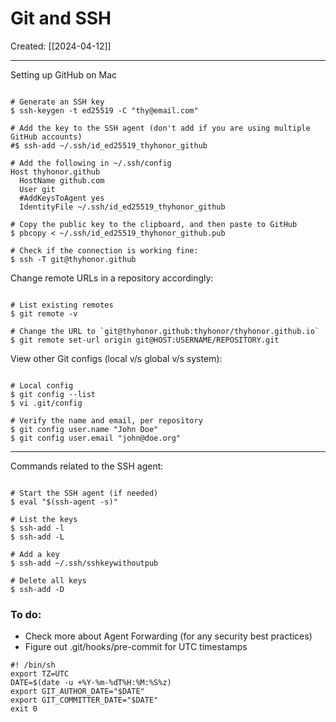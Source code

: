 # Git and SSH

Created: [[2024-04-12]]

---

Setting up GitHub on Mac

```shell

# Generate an SSH key
$ ssh-keygen -t ed25519 -C "thy@email.com"

# Add the key to the SSH agent (don't add if you are using multiple GitHub accounts)
#$ ssh-add ~/.ssh/id_ed25519_thyhonor_github

# Add the following in ~/.ssh/config
Host thyhonor.github
  HostName github.com
  User git
  #AddKeysToAgent yes
  IdentityFile ~/.ssh/id_ed25519_thyhonor_github

# Copy the public key to the clipboard, and then paste to GitHub
$ pbcopy < ~/.ssh/id_ed25519_thyhonor_github.pub

# Check if the connection is working fine:
$ ssh -T git@thyhonor.github

```

Change remote URLs in a repository accordingly:

```shell

# List existing remotes
$ git remote -v

# Change the URL to `git@thyhonor.github:thyhonor/thyhonor.github.io`
$ git remote set-url origin git@HOST:USERNAME/REPOSITORY.git

```

View other Git configs (local v/s global v/s system):

```shell

# Local config
$ git config --list
$ vi .git/config

# Verify the name and email, per repository
$ git config user.name "John Doe"
$ git config user.email "john@doe.org"

```

---

Commands related to the SSH agent:
```shell

# Start the SSH agent (if needed)
$ eval "$(ssh-agent -s)"

# List the keys
$ ssh-add -l
$ ssh-add -L

# Add a key
$ ssh-add ~/.ssh/sshkeywithoutpub

# Delete all keys
$ ssh-add -D

```

### To do:
- Check more about Agent Forwarding (for any security best practices)
- Figure out .git/hooks/pre-commit for UTC timestamps
```shell
#! /bin/sh
export TZ=UTC
DATE=$(date -u +%Y-%m-%dT%H:%M:%S%z)
export GIT_AUTHOR_DATE="$DATE"
export GIT_COMMITTER_DATE="$DATE"
exit 0
```
